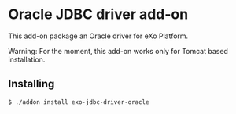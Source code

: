 # Oracle JDBC driver add-on

This add-on package an Oracle driver for eXo Platform.

Warning: For the moment, this add-on works only for Tomcat based installation.

## Installing

```
$ ./addon install exo-jdbc-driver-oracle
```
